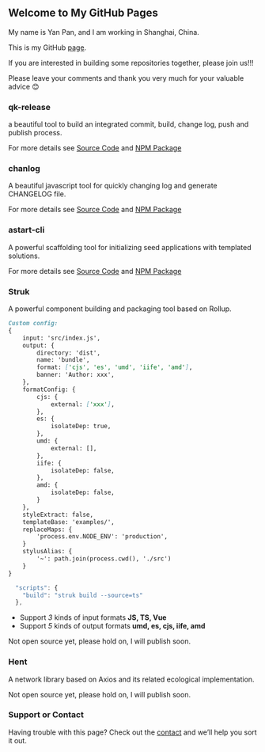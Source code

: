## Welcome to My GitHub Pages

My name is Yan Pan, and I am working in Shanghai, China.

This is my GitHub [page](https://github.com/YanPanMichael).

If you are interested in building some repositories together, please join us!!!

Please leave your comments and thank you very much for your valuable advice 😊

### qk-release

a beautiful tool to build an integrated commit, build, change log, push and publish process.

For more details see [Source Code](https://github.com/YanPanMichael/qk-release) and [NPM Package](https://www.npmjs.com/package/qk-release)

### chanlog

A beautiful javascript tool for quickly changing log and generate CHANGELOG file.

For more details see [Source Code](https://github.com/YanPanMichael/chanlog) and [NPM Package](https://www.npmjs.com/package/chanlog)

### astart-cli

A powerful scaffolding tool for initializing seed applications with templated solutions.

For more details see [Source Code](https://github.com/YanPanMichael/astart-cli) and [NPM Package](https://www.npmjs.com/package/astart-cli)

### Struk

A powerful component building and packaging tool based on Rollup.


```markdown
Custom config:
{
    input: 'src/index.js',
    output: {
        directory: 'dist',
        name: 'bundle',
        format: ['cjs', 'es', 'umd', 'iife', 'amd'],
        banner: 'Author: xxx',
    },
    formatConfig: {
        cjs: {
            external: ['xxx'],
        },
        es: {
            isolateDep: true,
        },
        umd: {
            external: [],
        },
        iife: {
            isolateDep: false,
        },
        amd: {
            isolateDep: false,
        }
    },
    styleExtract: false,
    templateBase: 'examples/',
    replaceMaps: {
        'process.env.NODE_ENV': 'production',
    }
    stylusAlias: {
        '~': path.join(process.cwd(), './src')
    }
}
```

```js
  "scripts": {
    "build": "struk build --source=ts"
  },
```

- Support _3_ kinds of input formats **JS, TS, Vue**
- Support _5_ kinds of output formats **umd, es, cjs, iife, amd**

Not open source yet, please hold on, I will publish soon.

### Hent

A network library based on Axios and its related ecological implementation.

Not open source yet, please hold on, I will publish soon.

### Support or Contact

Having trouble with this page? Check out the [contact](mail://1214863281@qq.com) and we’ll help you sort it out.
